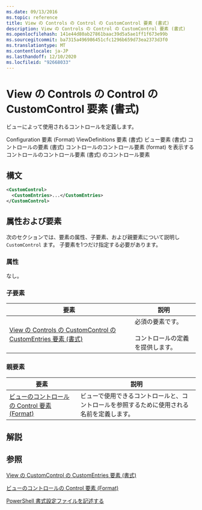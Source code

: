```yaml
---
ms.date: 09/13/2016
ms.topic: reference
title: View の Controls の Control の CustomControl 要素 (書式)
description: View の Controls の Control の CustomControl 要素 (書式)
ms.openlocfilehash: 141e44d80ab27861baac39d5a5ae1ff1f673e99b
ms.sourcegitcommit: ba7315a496986451cfc1296b659d73ea2373d3f0
ms.translationtype: MT
ms.contentlocale: ja-JP
ms.lasthandoff: 12/10/2020
ms.locfileid: "92668033"
---
```

# <a name="customcontrol-element-for-control-for-controls-for-view-format"></a>View の Controls の Control の CustomControl 要素 (書式)

ビューによって使用されるコントロールを定義します。

Configuration 要素 (Format) ViewDefinitions 要素 (書式) ビュー要素 (書式) コントロールの要素 (書式) コントロールのコントロール要素 (format) を表示するコントロールのコントロール要素 (書式) のコントロール要素

## <a name="syntax"></a>構文

```xml
<CustomControl>
  <CustomEntries>...</CustomEntries>
</CustomControl>
```

## <a name="attributes-and-elements"></a>属性および要素

次のセクションでは、要素の属性、子要素、および親要素について説明し `CustomControl` ます。 子要素を1つだけ指定する必要があります。

### <a name="attributes"></a>属性

なし。

### <a name="child-elements"></a>子要素

|要素|説明|
|-------------|-----------------|
|[View の Controls の CustomControl の CustomEntries 要素 (書式)](./customentries-element-for-customcontrol-for-controls-for-view-format.md)|必須の要素です。<br /><br /> コントロールの定義を提供します。|

### <a name="parent-elements"></a>親要素

|要素|説明|
|-------------|-----------------|
|[ビューのコントロールの Control 要素 (Format)](./control-element-for-controls-for-view-format.md)|ビューで使用できるコントロールと、コントロールを参照するために使用される名前を定義します。|

## <a name="remarks"></a>解説

## <a name="see-also"></a>参照

[View の CustomControl の CustomEntries 要素 (書式)](./customentries-element-for-customcontrol-for-controls-for-configuration-format.md)

[ビューのコントロールの Control 要素 (Format)](./control-element-for-controls-for-view-format.md)

[PowerShell 書式設定ファイルを記述する](./writing-a-powershell-formatting-file.md)
